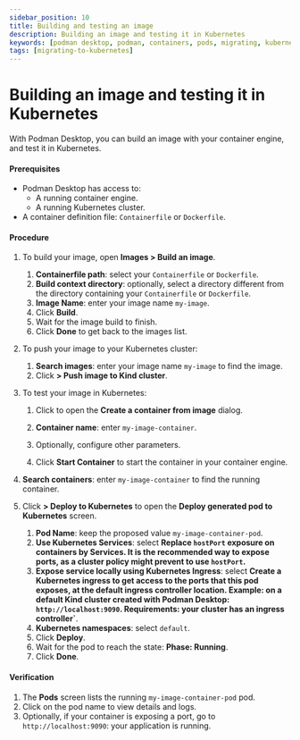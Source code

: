 ```yaml
---
sidebar_position: 10
title: Building and testing an image
description: Building an image and testing it in Kubernetes
keywords: [podman desktop, podman, containers, pods, migrating, kubernetes]
tags: [migrating-to-kubernetes]
---
```


# Building an image and testing it in Kubernetes

With Podman Desktop, you can build an image with your container engine, and test it in Kubernetes.

#### Prerequisites

- Podman Desktop has access to:
  - A running container engine.
  - A running Kubernetes cluster.
- A container definition file: `Containerfile` or `Dockerfile`.

#### Procedure

1. To build your image, open **<icon icon="fa-solid fa-cloud" size="lg" /> Images > <icon icon="fa-solid fa-cube" size="lg" /> Build an image**.

   1. **Containerfile path**: select your `Containerfile` or `Dockerfile`.
   1. **Build context directory**: optionally, select a directory different from the directory containing your `Containerfile` or `Dockerfile`.
   1. **Image Name**: enter your image name `my-image`.
   1. Click **<icon icon="fa-solid fa-cube" size="lg" /> Build**.
   1. Wait for the image build to finish.
   1. Click **Done** to get back to the images list.

1. To push your image to your Kubernetes cluster:

   1. **<icon icon="fa-solid fa-cloud" size="lg" /> Search images**: enter your image name `my-image` to find the image.
   1. Click **<icon icon="fa-solid fa-ellipsis-v" size="lg" /> > <icon icon="fa-solid fa-ellipsis-v" size="lg" /> Push image to Kind cluster**.

1. To test your image in Kubernetes:

   1. Click **<icon icon="fa-solid fa-play" size="lg" />** to open the **Create a container from image** dialog.

   1. **Container name**: enter `my-image-container`.
   1. Optionally, configure other parameters.
   1. Click **<icon icon="fa-solid fa-play" size="lg" /> Start Container** to start the container in your container engine.

1. **<icon icon="fa-solid fa-cloud" size="lg" /> Search containers**: enter `my-image-container` to find the running container.

1. Click **<icon icon="fa-solid fa-ellipsis-v" size="lg" /> > <icon icon="fa-solid fa-rocket" size="lg" /> Deploy to Kubernetes** to open the **Deploy generated pod to Kubernetes** screen.
   1. **Pod Name**: keep the proposed value `my-image-container-pod`.
   1. **Use Kubernetes Services**: select **Replace `hostPort` exposure on containers by Services. It is the recommended way to expose ports, as a cluster policy might prevent to use `hostPort`.**
   1. **Expose service locally using Kubernetes Ingress**: select **Create a Kubernetes ingress to get access to the ports that this pod exposes, at the default ingress controller location. Example: on a default Kind cluster created with Podman Desktop: `http://localhost:9090`. Requirements: your cluster has an ingress controller`**.
   1. **Kubernetes namespaces**: select `default`.
   1. Click **<icon icon="fa-solid fa-rocket" size="lg" /> Deploy**.
   1. Wait for the pod to reach the state: **Phase: Running**.
   1. Click **Done**.

#### Verification

1. The **<icon icon="fa-solid fa-cubes" size="lg" /> Pods** screen lists the running `my-image-container-pod` pod.
1. Click on the pod name to view details and logs.
1. Optionally, if your container is exposing a port, go to `http://localhost:9090`: your application is running.
